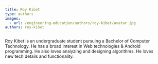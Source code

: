 ```yaml
---
title: Roy Kibet
type: authors
images:
  - url: /engineering-education/authors/roy-kibet/avatar.jpg
authors: roy-kibet
---
```

Roy Kibet is an undergraduate student pursuing a Bachelor of Computer Technology. He has a broad interest in Web technologies & Android programming. He also loves analyzing and designing algorithms. He loves new tech details and functionality.
